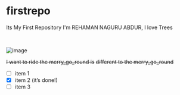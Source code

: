 # firstrepo
Its My First Repository
I'm REHAMAN NAGURU ABDUR, I love Trees

<br>

![image](https://user-images.githubusercontent.com/711743/96873062-bcb9ff00-1474-11eb-8594-07267b601db6.gif)


~~I want to ride the merry_go_round is~~
~~different to the merry\_go\_round~~


- [ ] item 1
- [x] item 2 (it’s done!)
- [ ] item 3
